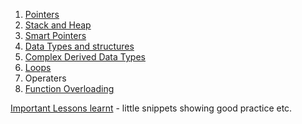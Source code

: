 

1. [Pointers](obsidian://open?vault=Obsidian&file=CPP%2FLessons%2FPointers) 
2. [Stack and Heap](obsidian://open?vault=Obsidian&file=CPP%2FLessons%2FStack%20and%20Heap) 
3. [Smart Pointers](obsidian://open?vault=Obsidian&file=CPP%2FLessons%2FSmart%20Pointers)
4. [Data Types and structures](obsidian://open?vault=Obsidian&file=CPP%2FLessons%2FDataTypes)
5. [Complex Derived Data Types](obsidian://open?vault=Obsidian&file=CPP%2FLessons%2FComplex%20Derived%20Data%20Types)
6. [Loops](obsidian://open?vault=Obsidian&file=CPP%2FLessons%2FLoops)
7. Operaters
8. [Function Overloading](obsidian://open?vault=Obsidian&file=CPP%2FLessons%2FFunction%20Overloading)




[Important Lessons learnt](obsidian://open?vault=Obsidian&file=CPP%2FLessons%2FImportant%20Lessons%20Learned) - little snippets showing good practice etc.